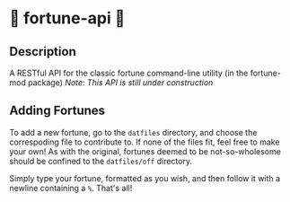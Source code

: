 # :crystal_ball: fortune-api :crystal_ball:

## Description
A RESTful API for the classic fortune command-line utility (in the fortune-mod package)
*Note: This API is still under construction*

## Adding Fortunes
To add a new fortune, go to the `datfiles` directory, and choose the correspoding file to contribute to.  If none of the files fit, feel free to make your own!  As with the original, fortunes deemed to be not-so-wholesome should be confined to the `datfiles/off` directory.

Simply type your fortune, formatted as you wish, and then follow it with a newline containing a `%`.  That's all!